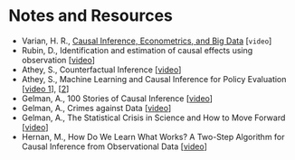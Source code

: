 # Notes and Resources

- Varian, H. R., [Causal Inference, Econometrics, and Big Data](https://www.youtube.com/watch?v=8xa-hSlJFo0) [`video`]
- Rubin, D., Identification and estimation of causal effects using observation [[video](https://www.youtube.com/watch?v=AH7lvy45k2U)]
- Athey, S., Counterfactual Inference [[video](https://www.youtube.com/watch?v=yKs6msnw9m8)]
- Athey, S., Machine Learning and Causal Inference for Policy Evaluation [[video 1](https://www.youtube.com/watch?v=Yx6qXM_rfKQ)], [[2](https://www.youtube.com/watch?v=DixuYCsXFig)]
- Gelman, A., 100 Stories of Causal Inference [[video](https://www.youtube.com/watch?v=jnI5KI843Lk)]
- Gelman, A., Crimes against Data [[video](https://www.youtube.com/watch?v=fc1hkFC2c1E)]
- Gelman, A., The Statistical Crisis in Science and How to Move Forward [[video](https://www.youtube.com/watch?v=KS3yPw91iC0)]
- Hernan, M., How Do We Learn What Works? A Two-Step Algorithm for Causal Inference from Observational Data [[video](https://www.youtube.com/watch?v=bspMnt3ujYA)]

